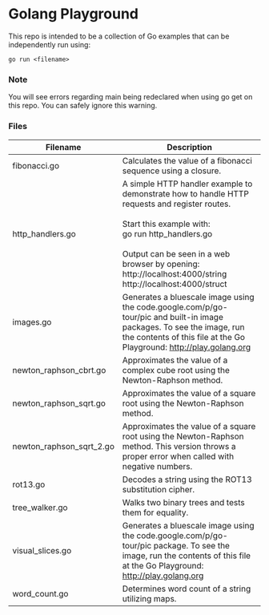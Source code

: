 # Golang Playground

This repo is intended to be a collection of Go examples that can be independently run using:

	go run <filename>

### Note

You will see errors regarding main being redeclared when using go get on this repo. You can safely ignore this warning.

### Files

Filename | Description
--- | ---
fibonacci.go | Calculates the value of a fibonacci sequence using a closure.
http_handlers.go | A simple HTTP handler example to demonstrate how to handle HTTP requests and register routes.<br/><br/>Start this example with:<br/>go run http_handlers.go<br/><br/>Output can be seen in a web browser by opening:<br/>http://localhost:4000/string<br/>http://localhost:4000/struct
images.go | Generates a bluescale image using the code.google.com/p/go-tour/pic and built-in image packages. To see the image, run the contents of this file at the Go Playground: http://play.golang.org
newton_raphson_cbrt.go | Approximates the value of a complex cube root using the Newton-Raphson method.
newton_raphson_sqrt.go | Approximates the value of a square root using the Newton-Raphson method.
newton_raphson_sqrt_2.go | Approximates the value of a square root using the Newton-Raphson method. This version throws a proper error when called with negative numbers.
rot13.go | Decodes a string using the ROT13 substitution cipher.
tree_walker.go | Walks two binary trees and tests them for equality.
visual_slices.go | Generates a bluescale image using the code.google.com/p/go-tour/pic package. To see the image, run the contents of this file at the Go Playground: http://play.golang.org
word_count.go | Determines word count of a string utilizing maps.